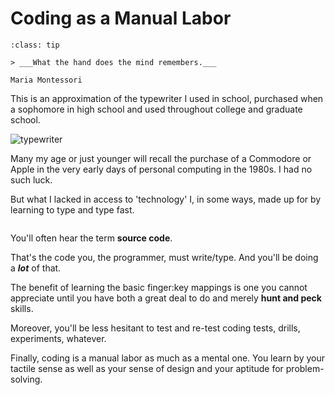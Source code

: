 # Coding as a Manual Labor

```{admonition} Coding is Tactile
:class: tip

> ___What the hand does the mind remembers.___

Maria Montessori

```

This is an approximation of the typewriter I used in school, purchased when a sophomore in high school and used throughout college and graduate school.

![typewriter](typewriter.jpeg)

Many my age or just younger will recall the purchase of a Commodore or Apple in the very early days of personal computing in the 1980s.  I had no such luck.

But what I lacked in access to 'technology' I, in some ways, made up for by learning to type and type fast.

```{tip} In coding, keyboarding, i.e., the manual effort to put code to text, is, for most mere mortals, an essential skill -- __essential__ as in, "You may not think it important, but it makes a gargantuan difference in your coding work."
```

You'll often hear the term __source code__.

That's the code you, the programmer, must write/type.  And you'll be doing a ___lot___ of that.

The benefit of learning the basic finger:key mappings is one you cannot appreciate until you have both a great deal to do and merely __hunt and peck__ skills.

Moreover, you'll be less hesitant to test and re-test coding tests, drills, experiments, whatever.

Finally, coding is a manual labor as much as a mental one.  You learn by your tactile sense as well as your sense of design and your aptitude for problem-solving.



